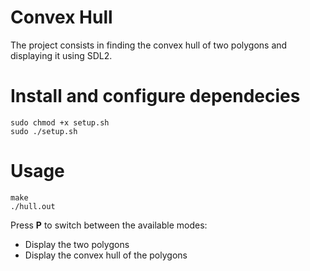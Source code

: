 # Convex Hull

The project consists in finding the convex hull of two polygons and displaying it using SDL2.

Install and configure dependecies
=================================

    sudo chmod +x setup.sh
    sudo ./setup.sh

Usage
=====

    make
    ./hull.out

Press **P** to switch between the available modes:
- Display the two polygons
- Display the convex hull of the polygons
